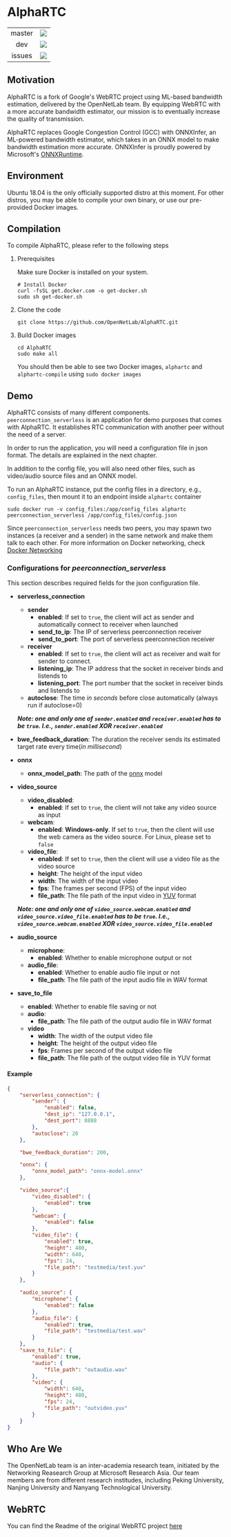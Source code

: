 # AlphaRTC

<table>
    <tr>
        <td align="center">master</td>
        <td align="center">
            <a href="https://dev.azure.com/OpenNetLab/ONL-github/_build/latest?definitionId=3&branchName=main">
                <img src="https://dev.azure.com/OpenNetLab/ONL-github/_apis/build/status/OpenNetLab.AlphaRTC?branchName=main">
            </a>
        </td>
    </tr>
    <tr>
        <td align="center">dev</td>
        <td align="center">
            <a href="https://dev.azure.com/OpenNetLab/ONL-github/_build/latest?definitionId=3&branchName=dev">
                <img src="https://dev.azure.com/OpenNetLab/ONL-github/_apis/build/status/OpenNetLab.AlphaRTC?branchName=dev">
            </a>
        </td>
    </tr>
    <tr>
        <td align="center">issues</td>
        <td align="center">
            <a href="https://github.com/OpenNetLab/AlphaRTC/issues">
                <img src="https://img.shields.io/github/issues-raw/OpenNetLab/AlphaRTC">
            </a>
        </td>
    </tr>
</table>

## Motivation

AlphaRTC is a fork of Google's WebRTC project using ML-based bandwidth estimation, delivered by the OpenNetLab team. By equipping WebRTC with a more accurate bandwidth estimator, our mission is to eventually increase the quality of transmission.

AlphaRTC replaces Google Congestion Control (GCC) with ONNXInfer, an ML-powered bandwidth estimator, which takes in an ONNX model to make bandwidth estimation more accurate. ONNXInfer is proudly powered by Microsoft's [ONNXRuntime](https://github.com/microsoft/onnxruntime).

## Environment

Ubuntu 18.04 is the only officially supported distro at this moment. For other distros, you may be able to compile your own binary, or use our pre-provided Docker images.

## Compilation

To compile AlphaRTC, please refer to the following steps

1. Prerequisites

   Make sure Docker is installed on your system.

   ``` shell
   # Install Docker
   curl -fsSL get.docker.com -o get-docker.sh
   sudo sh get-docker.sh
   ```

2. Clone the code

   ``` shell
   git clone https://github.com/OpenNetLab/AlphaRTC.git
   ```

3. Build Docker images

   ``` shell
   cd AlphaRTC
   sudo make all
   ```

   You should then be able to see two Docker images, `alphartc` and `alphartc-compile` using `sudo docker images`

## Demo

AlphaRTC consists of many different components. `peerconnection_serverless` is an application for demo purposes that comes with AlphaRTC. It establishes RTC communication with another peer without the need of a server.

In order to run the application, you will need a configuration file in json format. The details are explained in the next chapter.

In addition to the config file, you will also need other files, such as video/audio source files and an ONNX model.

To run an AlphaRTC instance, put the config files in a directory, e.g., `config_files`, then mount it to an endpoint inside `alphartc` container

``` shell
sudo docker run -v config_files:/app/config_files alphartc peerconnection_serverless /app/config_files/config.json
```

Since `peerconnection_serverless` needs two peers, you may spawn two instances (a receiver and a sender) in the same network and make them talk to each other. For more information on Docker networking, check [Docker Networking](https://docs.docker.com/network/network-tutorial-standalone/)

### Configurations for *peerconnection_serverless*

This section describes required fields for the json configuration file.

- **serverless_connection**
  - **sender**
    - **enabled**: If set to `true`, the client will act as sender and automatically connect to receiver when launched
    - **send_to_ip**: The IP of serverless peerconnection receiver 
    - **send_to_port**: The port of serverless peerconnection receiver
  - **receiver**
    - **enabled**: If set to `true`, the client will act as receiver and wait for sender to connect.
    - **listening_ip**: The IP address that the socket in receiver binds and listends to
    - **listening_port**: The port number that the socket in receiver binds and listends to
  - **autoclose**: The time *in seconds* before close automatically (always run if autoclose=0)

  ***Note: one and only one of `sender.enabled` and `receiver.enabled` has to be `true`. I.e., `sender.enabled` XOR `receiver.enabled`***

- **bwe_feedback_duration**: The duration the receiver sends its estimated target rate every time(*in millisecond*)

- **onnx**
  - **onnx_model_path**: The path of the [onnx](https://www.onnxruntime.ai/) model

- **video_source**
  - **video_disabled**:
    - **enabled**: If set to `true`, the client will not take any video source as input
  - **webcam**:
    - **enabled**: __Windows-only__. If set to `true`, then the client will use the web camera as the video source. For Linux, please set to `false`
  - **video_file**:
    - **enabled**: If set to `true`, then the client will use a video file as the video source
    - **height**: The height of the input video
    - **width**: The width of the input video
    - **fps**: The frames per second (FPS) of the input video
    - **file_path**: The file path of the input video in [YUV](https://en.wikipedia.org/wiki/YUV) format

  ***Note: one and only one of `video_source.webcam.enabled` and `video_source.video_file.enabled` has to be `true`. I.e., `video_source.webcam.enabled` XOR `video_source.video_file.enabled`***

- **audio_source**
  - **microphone**:
    - **enabled**: Whether to enable microphone output or not
  - **audio_file**:
    - **enabled**: Whether to enable audio file input or not
    - **file_path**: The file path of the input audio file in WAV format

- **save_to_file**
  - **enabled**: Whether to enable file saving or not
  - **audio**:
    - **file_path**: The file path of the output audio file in WAV format
  - **video**
    - **width**: The width of the output video file
    - **height**: The height of the output video file
    - **fps**: Frames per second of the output video file
    - **file_path**: The file path of the output video file in YUV format

#### Example

``` json
{
    "serverless_connection": {
        "sender": {
            "enabled": false,
            "dest_ip": "127.0.0.1",
            "dest_port": 8888
        },
        "autoclose": 20
    },

    "bwe_feedback_duration": 200,

    "onnx": {
        "onnx_model_path": "onnx-model.onnx"
    },

    "video_source":{
        "video_disabled": {
            "enabled": true
        },
        "webcam": {
            "enabled": false
        },
        "video_file": {
            "enabled": true,
            "height": 480,
            "width": 640,
            "fps": 24,
            "file_path": "testmedia/test.yuv"
        }
    },

    "audio_source": {
        "microphone": {
            "enabled": false
        },
        "audio_file": {
            "enabled": true,
            "file_path": "testmedia/test.wav"
        }
    },
    "save_to_file": {
        "enabled": true,
        "audio": {
            "file_path": "outaudio.wav"
        },
        "video": {
            "width": 640,
            "height": 480,
            "fps": 24,
            "file_path": "outvideo.yuv"
        }
    }
}
```

## Who Are We

The OpenNetLab team is an inter-academia research team, initiated by the Networking Reasearch Group at Microsoft Research Asia. Our team members are from different research institudes, including Peking University, Nanjing University and Nanyang Technological University.

## WebRTC

You can find the Readme of the original WebRTC project [here](./README.webrtc.md)
